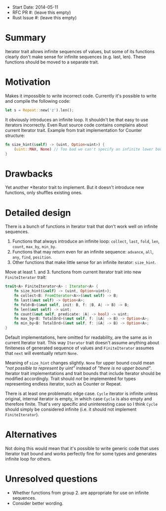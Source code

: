 - Start Date: 2014-05-11
- RFC PR #: (leave this empty)
- Rust Issue #: (leave this empty)

# Summary

Iterator trait allows infinite sequences of values, but some of its functions
clearly don't make sense for infinite sequences (e.g. last, len).
These functions should be moved to a separate trait.

# Motivation

Makes it impossible to write incorrect code.
Currently it's possible to write and compile the following code:

```rust
let s = Repeat::new('z').len();
```

It obviously introduces an infinite loop. It shouldn't be that easy to use iterators
incorrectly. Even Rust source code contains complains about current Iterator trait.
Example from trait implementation for Counter structure:

```rust
fn size_hint(&self) -> (uint, Option<uint>) {
    (uint::MAX, None) // Too bad we can't specify an infinite lower bound
}
```

# Drawbacks

Yet another \*Iterator trait to implement.
But it doesn't introduce new functions, only shuffles existing ones.

# Detailed design

There is a bunch of functions in Iterator trait that don't work well on infinite sequences.

1. Functions that always introduce an infinite loop:
`collect`, `last`, `fold`, `len`, `count`, `max_by`, `min_by`.
2. Functions that may return even for an infinite sequence:
`advance`, `all`, `any`, `find`, `position`.
3. Other functions that make little sense for an infinite iterator: `size_hint`.

Move at least 1. and 3. functions from current Iterator trait into new `FiniteIterator` trait:

```rust
trait<A> FiniteIterator<A> : Iterator<A> {
    fn size_hint(&self) -> (uint, Option<uint>);
    fn collect<B: FromIterator<A>>(&mut self) -> B;
    fn last(&mut self) -> Option<A>;
    fn fold<B>(&mut self, init: B, f: |B, A| -> B) -> B;
    fn len(&mut self) -> uint;
    fn count(&mut self, predicate: |A| -> bool) -> uint;
    fn max_by<B: TotalOrd>(&mut self, f: |&A| -> B) -> Option<A>;
    fn min_by<B: TotalOrd>(&mut self, f: |&A| -> B) -> Option<A>;
}
```

Default implementations, here omitted for readability, are the same as in current Iterator trait.
This way `Iterator` trait doesn't assume anything about finiteness of generated sequence of
values and `FiniteIterator` assumes that `next` will eventually return `None`.

Meaning of `size_hint` changes slightly. `None` for upper bound could mean
*"not possible to represent by uint"* instead of *"there is no upper bound"*.
Iterator trait implementations and trait bounds that include Iterator should be modified
accordingly. Trait should *not* be implemented for types representing endless
iterator, such as Counter or Repeat.

There is at least one problematic edge case. `Cycle` iterator is infinite unless original,
internal iterator is empty, in which case `Cycle` is also empty and therefore finite.
That's very specific and uninteresting case so I think `Cycle` should simply be considered
infinite (i.e. it should not implement `FiniteIterator`).

# Alternatives

Not doing this would mean that it's possible to write generic code that uses Iterator trait bound
and works perfectly fine for some types and generates infinite loop for others.

# Unresolved questions

* Whether functions from group 2. are appropriate for use on infinite sequences.
* Consider better wording.
